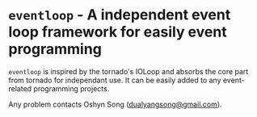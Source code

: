 # `eventloop` - A independent event loop framework for easily event programming

`eventloop` is inspired by the tornado's IOLoop and absorbs the core part from tornado
for independant use. It can be easily added to any event-related programming projects.

Any problem contacts Oshyn Song (dualyangsong@gmail.com).
